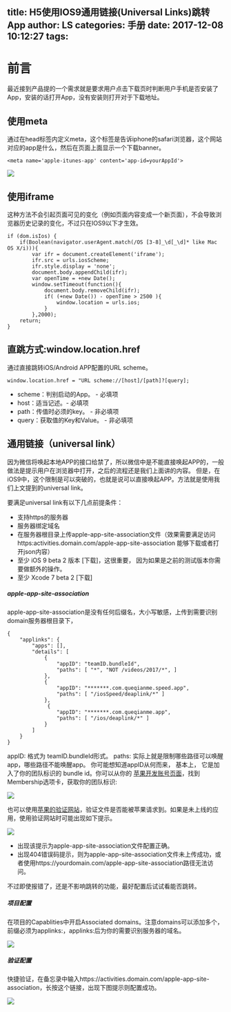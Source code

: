 title: H5使用IOS9通用链接(Universal Links)跳转App
author: LS
categories: 手册
date: 2017-12-08 10:12:27
tags:
---
前言
=========

最近接到产品提的一个需求就是要求用户点击下载页时判断用户手机是否安装了App，安装的话打开App，没有安装则打开对于下载地址。

## 使用meta

通过在head标签内定义meta，这个标签是告诉iphone的safari浏览器，这个网站对应的app是什么，然后在页面上面显示一个下载banner。

```
<meta name='apple-itunes-app' content='app-id=yourAppId'>
```
![](http://osph37mc5.bkt.clouddn.com/0601.PNG)

## 使用iframe

这种方法不会引起页面可见的变化（例如页面内容变成一个新页面），不会导致浏览器历史记录的变化，不过只在IOS9以下才生效。

```
if (dom.isIos) {
    if(Boolean(navigator.userAgent.match(/OS [3-8]_\d[_\d]* like Mac OS X/i))){
        var ifr = document.createElement('iframe');
        ifr.src = urls.iosScheme;
        ifr.style.display = 'none';
        document.body.appendChild(ifr);
        var openTime = +new Date();
        window.setTimeout(function(){
            document.body.removeChild(ifr);
            if( (+new Date()) - openTime > 2500 ){
                window.location = urls.ios;
            }
        },2000);
    return;
}
```

## 直跳方式:window.location.href

通过直接跳转iOS/Android APP配置的URL scheme。

```
window.location.href = "URL scheme://[host]/[path]?[query];
```

- scheme：判别启动的App。 - 必填项
- host：适当记述。- 必填项
- path：传值时必须的key。 - 非必填项
- query：获取值的Key和Value。 - 非必填项

## 通用链接（universal link）

因为微信将唤起本地APP的接口给禁了，所以微信中是不能直接唤起APP的，一般做法是提示用户在浏览器中打开，之后的流程还是我们上面讲的内容。
但是，在iOS9中，这个限制是可以突破的，也就是说可以直接唤起APP。方法就是使用我们上文提到的universal link。

要满足universal link有以下几点前提条件：

- 支持https的服务器
- 服务器绑定域名
- 在服务器根目录上传apple-app-site-association文件（效果需要满足访问https:activities.domain.com/apple-app-site-association 能够下载或者打开json内容）
- 至少 iOS 9 beta 2 版本 [下载]，这很重要， 因为如果是之前的测试版本你需要做额外的操作。
- 至少 Xcode 7 beta 2 [下载]

##### apple-app-site-association

apple-app-site-association是没有任何后缀名，大小写敏感，上传到需要识别domain服务器根目录下，

```
{
    "applinks": {
        "apps": [],
        "details": [
            {
                "appID": "teamID.bundleId",
                "paths": [ "*", "NOT /videos/2017/*", ]
            },
            {
                "appID": "*******.com.queqianme.speed.app",
                "paths": [ "/iosSpeed/deaplink/*" ]
            },
             {
                "appID": "*******.com.queqianme.app",
                "paths": [ "/ios/deaplink/*" ]
            }
        ]
    }
}
```

appID: 格式为 teamID.bundleId形式。
paths: 实际上就是限制哪些路径可以唤醒app，哪些路径不能唤醒app。
你可能想知道appID从何而来， 基本上， 它是加入了你的团队标识的 bundle id。你可以从你的 [苹果开发账号页面](https://link.jianshu.com?t=https://developer.apple.com/cn/)，找到Membership选项卡，获取你的团队标识:

![](http://osph37mc5.bkt.clouddn.com/0603.png)

也可以使用[苹果的验证网站](https://search.developer.apple.com/appsearch-validation-tool/)，验证文件是否能被苹果请求到。如果是未上线的应用，使用验证网站时可能出现如下提示。

![](http://osph37mc5.bkt.clouddn.com/0604.png)

- 出现该提示为apple-app-site-association文件配置正确。
- 出现404错误码提示，则为apple-app-site-association文件未上传成功，或者使用https://yourdomain.com/apple-app-site-association路径无法访问。

不过即使报错了，还是不影响跳转的功能，最好配置后试试看能否跳转。

##### 项目配置

在项目的Capablities中开启Associated domains。注意domains可以添加多个，前缀必须为applinks:，applinks:后为你的需要识别服务器的域名。

![](http://osph37mc5.bkt.clouddn.com/0605.png)

##### 验证配置

快捷验证，在备忘录中输入https://activities.domain.com/apple-app-site-association，长按这个链接，出现下图提示则配置成功。

![](http://osph37mc5.bkt.clouddn.com/0606.png)
